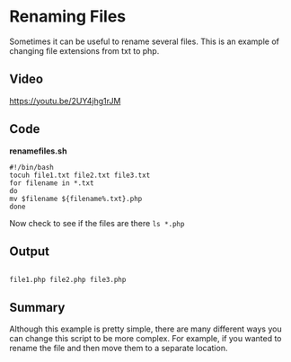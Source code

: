 # Renaming Files

Sometimes it can be useful to rename several files. This is an example of changing file extensions from txt to php.


## Video

https://youtu.be/2UY4jhg1rJM

## Code

**renamefiles.sh**

```
#!/bin/bash
tocuh file1.txt file2.txt file3.txt
for filename in *.txt
do
mv $filename ${filename%.txt}.php
done

```

Now check to see if the files are there ```ls *.php ```

## Output

```

file1.php file2.php file3.php

```

## Summary

Although this example is pretty simple, there are many different ways you can change this script to be more complex. For example, if you wanted to rename the file and then move them to a separate location.
